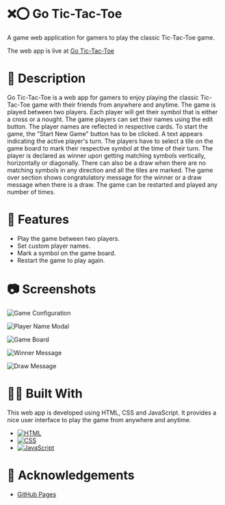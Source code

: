 # ❌⭕ Go Tic-Tac-Toe 

A game web application for gamers to play the classic Tic-Tac-Toe game.

The web app is live at [Go Tic-Tac-Toe](https://abhithere.github.io/go-tic-tac-toe/)

# 📃 Description

Go Tic-Tac-Toe is a web app for gamers to enjoy playing the classic Tic-Tac-Toe game with their friends from anywhere and anytime.
The game is played between two players. Each player will get their symbol that is either a cross or a nought.
The game players can set their names using the edit button. The player names are reflected in respective cards.
To start the game, the "Start New Game" button has to be clicked. A text appears indicating the active player's turn. The players have to select a tile on the game board to mark their respective symbol at the time of their turn.
The player is declared as winner upon getting matching symbols vertically, horizontally or diagonally. There can also be a draw when there are no matching symbols in any direction and all the tiles are marked.
The game over section shows congratulatory message for the winner or a draw message when there is a draw. The game can be restarted and played any number of times.

# 🎯 Features

* Play the game between two players.
* Set custom player names.
* Mark a symbol on the game board.
* Restart the game to play again.

# 📷 Screenshots

![Game Configuration](https://user-images.githubusercontent.com/74660692/203707875-a7c3695a-c7db-4f9a-89fc-1f5d519437bb.png)


![Player Name Modal](https://user-images.githubusercontent.com/74660692/203707921-cca9f2a8-0e3f-4b99-8cbc-0858908216ca.png)


![Game Board](https://user-images.githubusercontent.com/74660692/203707962-01c83998-45ff-4ad2-b432-083e45db7fc7.png)


![Winner Message](https://user-images.githubusercontent.com/74660692/203707978-ecdb030c-8cb1-46bd-b115-750af43c28c9.png)


![Draw Message](https://user-images.githubusercontent.com/74660692/203708010-3e8f82da-9897-4884-a872-6679c9547a0c.png)

# 👨‍💻 Built With

This web app is developed using HTML, CSS and JavaScript. It provides a nice user interface to play the game from anywhere and anytime.

* [![HTML][html-shield]][html-url]
* [![CSS][css-shield]][css-url]
* [![JavaScript][javascript-shield]][javascript-url]

# 📝 Acknowledgements

* [GitHub Pages](https://pages.github.com)

<!-- REFERENCE VARIABLES -->
[html-shield]: https://img.shields.io/badge/html5-%23E34F26.svg?style=for-the-badge&logo=html5&logoColor=white
[html-url]: https://www.w3.org/html/
[css-shield]: https://img.shields.io/badge/css3-%231572B6.svg?style=for-the-badge&logo=css3&logoColor=white
[css-url]: https://www.w3.org/Style/CSS/Overview.en.html
[javascript-shield]: https://img.shields.io/badge/javascript-%23323330.svg?style=for-the-badge&logo=javascript&logoColor=%23F7DF1E
[javascript-url]: https://tc39.es/ecma262/

